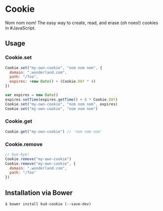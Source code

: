 # Cookie

Nom nom nom! The easy way to create, read, and erase (oh noes!) cookies in #JavaScript.

## Usage

### Cookie.set

```javascript
Cookie.set("my-own-cookie", "nom nom nom", {
  domain: ".wonderland.com", 
  path: "/foo", 
  expires: +new Date() + (Cookie.DAY * 4)
})

var expires = new Date()
expires.setTime(expires.getTime() + 8 * Cookie.DAY)
Cookie.set("my-own-cookie", "nom nom nom", expires)
Cookie.set("my-own-cookie", "nom nom nom")
```

### Cookie.get

```javascript
Cookie.get("my-own-cookie") // 'nom nom nom'
```

### Cookie.remove

```javascript
// bye-bye!
Cookie.remove("my-own-cookie")
Cookie.remove("my-own-cookie", {
  domain: ".wonderland.com", 
  path: "/foo"
})
```

## Installation via Bower

```shell
$ bower install kud-cookie (--save-dev)
```